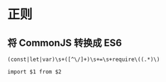 # 正则

## 将 CommonJS 转换成 ES6

```
(const|let|var)\s+([^\/]+)\s+=\s+require\((.*)\)

import $1 from $2
```